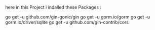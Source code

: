 here in this Project i indalled these Packages :

go get -u github.com/gin-gonic/gin
go get -u gorm.io/gorm
go get -u gorm.io/driver/sqlite
go get -u github.com/gin-contrib/cors
